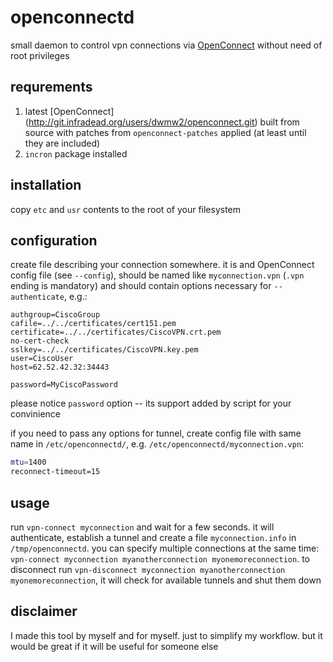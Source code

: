 # openconnectd
small daemon to control vpn connections via [OpenConnect](http://www.infradead.org/openconnect/) without need of root privileges

## requrements
1. latest [OpenConnect] (http://git.infradead.org/users/dwmw2/openconnect.git) built from source with patches from `openconnect-patches` applied (at least until they are included)
2. `incron` package installed

## installation
copy `etc` and `usr` contents to the root of your filesystem

## configuration
create file describing your connection somewhere.
it is and OpenConnect config file (see `--config`), should be named like `myconnection.vpn` (`.vpn` ending is mandatory) and should contain options necessary for `--authenticate`, e.g.:
```shell
authgroup=CiscoGroup
cafile=../../certificates/cert151.pem
certificate=../../certificates/CiscoVPN.crt.pem
no-cert-check
sslkey=../../certificates/CiscoVPN.key.pem
user=CiscoUser
host=62.52.42.32:34443

password=MyCiscoPassword
```
please notice `password` option -- its support added by script for your convinience

if you need to pass any options for tunnel, create config file with same name in `/etc/openconnectd/`, e.g. `/etc/openconnectd/myconnection.vpn`:
```bash
mtu=1400
reconnect-timeout=15
```
## usage
run `vpn-connect myconnection` and wait for a few seconds. it will authenticate, establish a tunnel and create a file `myconnection.info` in `/tmp/openconnectd`.
you can specify multiple connections at the same time: `vpn-connect myconnection myanotherconnection myonemoreconnection`.
to disconnect run `vpn-disconnect myconnection myanotherconnection myonemoreconnection`, it will check for available tunnels and shut them down

## disclaimer
I made this tool by myself and for myself. just to simplify my workflow. but it would be great if it will be useful for someone else
